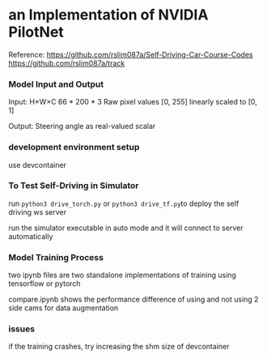# an Implementation of NVIDIA PilotNet

Reference:
https://github.com/rslim087a/Self-Driving-Car-Course-Codes
https://github.com/rslim087a/track

### Model Input and Output
Input: H×W×C 66 * 200 * 3 Raw pixel values [0, 255] linearly scaled to [0, 1]

Output: Steering angle as real-valued scalar

### development environment setup
use devcontainer

### To Test Self-Driving in Simulator
run `python3 drive_torch.py` or `python3 drive_tf.py`to deploy the self driving ws server

run the simulator executable in auto mode and it will connect to server automatically

### Model Training Process
two ipynb files are two standalone implementations of training using tensorflow or pytorch

compare.ipynb shows the performance difference of using and not using 2 side cams for data augmentation

### issues
if the training crashes, try increasing the shm size of devcontainer
